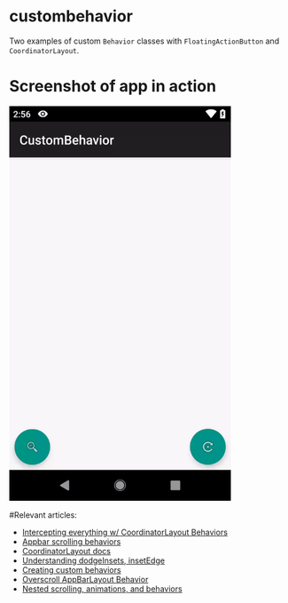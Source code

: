 # custombehavior

Two examples of custom `Behavior` classes with `FloatingActionButton` and `CoordinatorLayout`.

# Screenshot of app in action
<img src="https://raw.githubusercontent.com/nazmulidris/custombehavior/master/docs/screenshot.gif" width="400">

#Relevant articles:
- [Intercepting everything w/ CoordinatorLayout Behaviors](https://goo.gl/oLH8pm)
- [Appbar scrolling behaviors](https://goo.gl/B9Fr1K)
- [CoordinatorLayout docs](https://goo.gl/bw4s5g)
- [Understanding dodgeInsets, insetEdge](https://goo.gl/cwPjGV)
- [Creating custom behaviors](https://goo.gl/gTeuxX)
- [Overscroll AppBarLayout Behavior](https://goo.gl/fMtDHg)
- [Nested scrolling, animations, and behaviors](https://github.com/nazmulidris/coordinator)